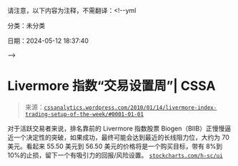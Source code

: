 请注意，以下内容为注释，不需翻译：<!--yml

分类：未分类

日期：2024-05-12 18:37:40

-->

# Livermore 指数“交易设置周”| CSSA

> 来源：[`cssanalytics.wordpress.com/2010/01/14/livermore-index-trading-setup-of-the-week/#0001-01-01`](https://cssanalytics.wordpress.com/2010/01/14/livermore-index-trading-setup-of-the-week/#0001-01-01)

对于活跃交易者来说，排名靠前的 Livermore 指数股票 Biogen（BIIB）正慢慢逼近一个决定性的突破，如果成功，最终可能会达到最近的长线阻力位，大约为 70 美元。看起来 55.50 美元到 56.50 美元的价格将是一个购买目标，带有 8%到 10%的止损，留下一个有吸引力的回报/风险设置。 [`stockcharts.com/h-sc/ui`](http://stockcharts.com/h-sc/ui)

